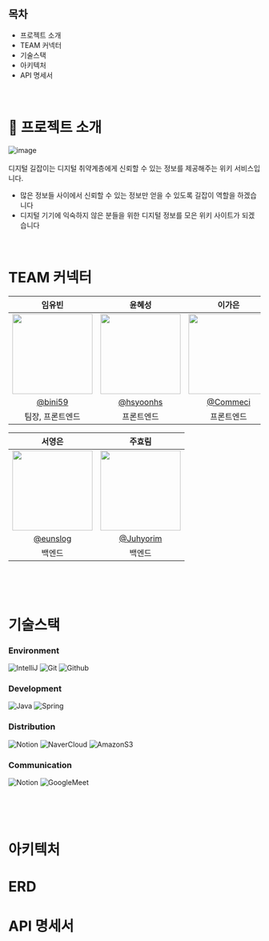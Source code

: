 ## 목차
- 프로젝트 소개
- TEAM 커넥터
- 기술스택
- 아키텍처
- API 명세서
  <br><br><br>

# 👔 프로젝트 소개
![image](https://github.com/Team-Connecter/Digital-Guiljabi-Back/assets/86856676/b5af6173-2874-4ece-9c9b-02077ca232d6) <br><br>
디지털 길잡이는 디지털 취약계층에게 신뢰할 수 있는 정보를 제공해주는 위키 서비스입니다.<br>
- 많은 정보들 사이에서 신뢰할 수 있는 정보만 얻을 수 있도록 길잡이 역할을 하겠습니다
- 디지털 기기에 익숙하지 않은 분들을 위한 디지털 정보를 모은 위키 사이트가 되겠습니다
<br><br><br>

# TEAM 커넥터
|      임유빈       |          윤혜성         |       이가은         |                                                                                                               
| :---------------------------------------------------------------------------: | :------------------------------------------------------------------------------------------------------------------------------------------------: | :------------------------------------------------------------------------------------------------------------------------------------------------------------------------------------------------: | 
|   <img width="160px" src="https://avatars.githubusercontent.com/u/51144791?v=4"/>    |                      <img width="160px" src="https://avatars.githubusercontent.com/u/80237040?v=4" />    |                   <img width="160px" src="https://avatars.githubusercontent.com/u/97789190?v=4"/>   |
|   [@bini59](https://github.com/bini59)   |    [@hsyoonhs](https://github.com/hsyoonhs)  | [@Commeci](https://github.com/Commeci)  |
| 팀장, 프론트엔드 | 프론트엔드 | 프론트엔드 |

|      서영은       |       주효림         |                                                                                                               
| :---------------------------------------------------------------------------: | :------------------------------------------------------------------------------------------------------------------------------------------------------------------------------------------------: | 
|   <img width="160px" src="https://avatars.githubusercontent.com/u/94828056?v=4"/>    |                   <img width="160px" src="https://avatars.githubusercontent.com/u/86856676?v=4"/>   |
|   [@eunslog](https://github.com/eunslog)   |     [@Juhyorim](https://github.com/Juhyorim)  |
| 백엔드 | 백엔드 |

<br><br><br>

# 기술스택

### Environment
![IntelliJ](https://img.shields.io/badge/intellijidea-000000?style=for-the-badge&logo=intellijidea&logoColor=white)
![Git](https://img.shields.io/badge/Git-F05032?style=for-the-badge&logo=Git&logoColor=white)
![Github](https://img.shields.io/badge/GitHub-181717?style=for-the-badge&logo=GitHub&logoColor=white)      

### Development
![Java](https://img.shields.io/badge/Java-F7DF1E?style=for-the-badge&logo=Javascript&logoColor=white)
![Spring](https://img.shields.io/badge/spring-6DB33F?style=for-the-badge&logo=spring&logoColor=61DAFB)

### Distribution
![Notion](https://img.shields.io/badge/githubactions-2088FF?style=for-the-badge&logo=githubactions&logoColor=white)
![NaverCloud](https://img.shields.io/badge/Naver-03C75A?style=for-the-badge&logo=Naver&logoColor=white)
![AmazonS3](https://img.shields.io/badge/amazons3-569A31?style=for-the-badge&logo=amazons3&logoColor=white)

### Communication
![Notion](https://img.shields.io/badge/Notion-000000?style=for-the-badge&logo=Notion&logoColor=white)
![GoogleMeet](https://img.shields.io/badge/discord-5865F2?style=for-the-badge&logo=discord%20Meet&logoColor=white)

<br><br><br>
# 아키텍처

# ERD

# API 명세서
